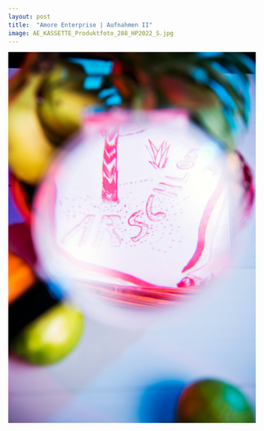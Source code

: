 ```yaml
---
layout: post
title:  "Amore Enterprise | Aufnahmen II"
image: AE_KASSETTE_Produktfoto_288_HP2022_S.jpg
---
```


![alt text](./assets/img/photos/series/amoretape/AE_KASSETTE_Produktfoto_296_HP2022.jpg)